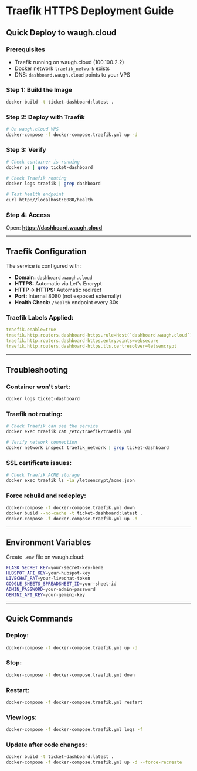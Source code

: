 # Traefik HTTPS Deployment Guide

## Quick Deploy to waugh.cloud

### Prerequisites
- Traefik running on waugh.cloud (100.100.2.2)
- Docker network `traefik_network` exists
- DNS: `dashboard.waugh.cloud` points to your VPS

### Step 1: Build the Image
```bash
docker build -t ticket-dashboard:latest .
```

### Step 2: Deploy with Traefik
```bash
# On waugh.cloud VPS
docker-compose -f docker-compose.traefik.yml up -d
```

### Step 3: Verify
```bash
# Check container is running
docker ps | grep ticket-dashboard

# Check Traefik routing
docker logs traefik | grep dashboard

# Test health endpoint
curl http://localhost:8080/health
```

### Step 4: Access
Open: **https://dashboard.waugh.cloud**

---

## Traefik Configuration

The service is configured with:
- **Domain:** `dashboard.waugh.cloud`
- **HTTPS:** Automatic via Let's Encrypt
- **HTTP → HTTPS:** Automatic redirect
- **Port:** Internal 8080 (not exposed externally)
- **Health Check:** `/health` endpoint every 30s

### Traefik Labels Applied:
```yaml
traefik.enable=true
traefik.http.routers.dashboard-https.rule=Host(`dashboard.waugh.cloud`)
traefik.http.routers.dashboard-https.entrypoints=websecure
traefik.http.routers.dashboard-https.tls.certresolver=letsencrypt
```

---

## Troubleshooting

### Container won't start:
```bash
docker logs ticket-dashboard
```

### Traefik not routing:
```bash
# Check Traefik can see the service
docker exec traefik cat /etc/traefik/traefik.yml

# Verify network connection
docker network inspect traefik_network | grep ticket-dashboard
```

### SSL certificate issues:
```bash
# Check Traefik ACME storage
docker exec traefik ls -la /letsencrypt/acme.json
```

### Force rebuild and redeploy:
```bash
docker-compose -f docker-compose.traefik.yml down
docker build --no-cache -t ticket-dashboard:latest .
docker-compose -f docker-compose.traefik.yml up -d
```

---

## Environment Variables

Create `.env` file on waugh.cloud:
```bash
FLASK_SECRET_KEY=your-secret-key-here
HUBSPOT_API_KEY=your-hubspot-key
LIVECHAT_PAT=your-livechat-token
GOOGLE_SHEETS_SPREADSHEET_ID=your-sheet-id
ADMIN_PASSWORD=your-admin-password
GEMINI_API_KEY=your-gemini-key
```

---

## Quick Commands

### Deploy:
```bash
docker-compose -f docker-compose.traefik.yml up -d
```

### Stop:
```bash
docker-compose -f docker-compose.traefik.yml down
```

### Restart:
```bash
docker-compose -f docker-compose.traefik.yml restart
```

### View logs:
```bash
docker-compose -f docker-compose.traefik.yml logs -f
```

### Update after code changes:
```bash
docker build -t ticket-dashboard:latest .
docker-compose -f docker-compose.traefik.yml up -d --force-recreate